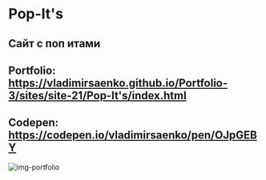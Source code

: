 # Pop-It's

## Сайт с поп итами 

## Portfolio: https://vladimirsaenko.github.io/Portfolio-3/sites/site-21/Pop-It's/index.html

## Codepen: https://codepen.io/vladimirsaenko/pen/OJpGEBY

![img-portfolio](https://user-images.githubusercontent.com/56477695/132561471-e027b314-73ad-4b01-bef6-f467552a534d.jpg)
<!-- ![pop-it-fidget-1](https://user-images.githubusercontent.com/56477695/122687641-341c7a00-d220-11eb-8abb-e270bb9f2d51.jpg)
![123](https://user-images.githubusercontent.com/56477695/122687886-96c24580-d221-11eb-9b0d-9f4deac3d3be.png)
![pop-it-fidget-3](https://user-images.githubusercontent.com/56477695/122687943-ed2f8400-d221-11eb-84db-b0b52d2e194e.jpg)
 -->
